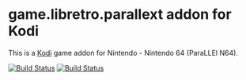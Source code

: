 # game.libretro.parallext addon for Kodi

This is a [Kodi](http://kodi.tv) game addon for Nintendo - Nintendo 64 (ParaLLEl N64).

[![Build Status](https://travis-ci.org/kodi-game/game.libretro.parallext.svg?branch=master)](https://travis-ci.org/kodi-game/game.libretro.parallext)
[![Build Status](https://ci.appveyor.com/api/projects/status/github/kodi-game/game.libretro.parallext?svg=true)](https://ci.appveyor.com/project/kodi-game/game-libretro-parallext)
